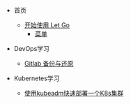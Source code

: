 <!-- _sidebar.md -->

* 首页
  * [开始使用 Let Go](/README.md) <!--注意这里是相对路径-->
    * [菜单](/)

* DevOps学习
  * [Gitlab 备份与还原](/devops/gitlab-backup-rollbak.md)
* Kubernetes学习
  * [使用kubeadm快速部署一个K8s集群](k8s/fast-install-k8s.md)